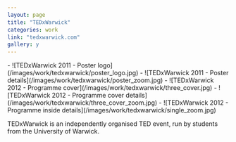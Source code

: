 ```yaml
---
layout: page
title: "TEDxWarwick"
categories: work
link: "tedxwarwick.com"
gallery: y
---
```


<div class="gallery" markdown="1">
- ![TEDxWarwick 2011 - Poster logo](/images/work/tedxwarwick/poster_logo.jpg)
- ![TEDxWarwick 2011 - Poster details](/images/work/tedxwarwick/poster_zoom.jpg)
- ![TEDxWarwick 2012 - Programme cover](/images/work/tedxwarwick/three_cover.jpg)
- ![TEDxWarwick 2012 - Programme cover details](/images/work/tedxwarwick/three_cover_zoom.jpg)
- ![TEDxWarwick 2012 - Programme inside details](/images/work/tedxwarwick/single_zoom.jpg)
</div>

TEDxWarwick is an independently organised TED event, run by students from the University of Warwick. 

<!-- In 2011, while part of the TEDxWarwick Media Team, I was tasked to design and develop the event website. I also worked in conjunction with the Marketing Team to produce a wide range of advertising materials.

For TEDxWarwick 2012, I rejoined as a Design Consultant and was asked to design the annual motif, to be displayed on all marketing materials, as well as the event programme. -->
